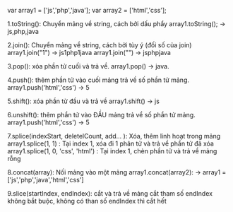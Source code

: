 var array1 = ['js','php','java'];
var array2 = ['html','css'];

1.toString(): Chuyển mảng về string, cách bởi dấu phẩy
array1.toString(); -> js,php,java

2.join(): Chuyển mảng về string, cách bởi tùy ý (đối số của join)
array1.join("1")   -> js1php1java
array1.join("")   -> jsphpjava

3.pop(): xóa phần tử cuối và trả về.
array1.pop() -> java.

4.push(): thêm phần tử vào cuối mảng trả về số phần tử mảng.
array1.push('html','css') -> 5

5.shift(): xóa phần từ đầu và trả về
array1.shift() -> js

6.unshift(): thêm phần tử vào ĐẦU mảng trả về số phần tử mảng.
array1.push('html','css') -> 5

7.splice(indexStart, deletelCount, add... ): Xóa, thêm linh hoạt trong mảng
array1.splice(1, 1) : Tại index 1, xóa đi 1 phân tử và trả về phần tử đã xóa
array1.splice(1, 0, 'css', 'html') : Tại index 1, chèn phần tử và trả về mảng rỗng

8.concat(array): Nối mảng vào một mảng
array1.concat(array2): -> array1 = ['js','php','java','html','css']

9.slice(startIndex, endIndex): cắt và trả về mảng cắt
tham số endIndex không bắt buộc, không có than số endIndex thì cắt hết